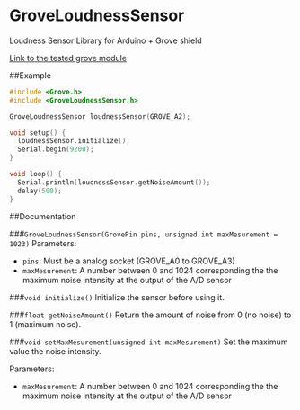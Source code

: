 # GroveLoudnessSensor
Loudness Sensor Library for Arduino + Grove shield

[Link to the tested grove module](http://wiki.seeed.cc/Grove-Loudness_Sensor/)

##Example
```c++
#include <Grove.h>
#include <GroveLoudnessSensor.h>

GroveLoudnessSensor loudnessSensor(GROVE_A2);

void setup() {
  loudnessSensor.initialize();
  Serial.begin(9200);
}

void loop() {
  Serial.println(loudnessSensor.getNoiseAmount());
  delay(500);
}
```

##Documentation

###`GroveLoudnessSensor(GrovePin pins, unsigned int maxMesurement = 1023)`
Parameters:
- `pins`: Must be a analog socket (GROVE_A0 to GROVE_A3)
- `maxMesurement`: A number between 0 and 1024 corresponding the the maximum noise intensity at the output of the A/D sensor

###`void initialize()`
Initialize the sensor before using it.

###`float getNoiseAmount()`
Return the amount of noise from 0 (no noise) to 1 (maximum noise).

###`void setMaxMesurement(unsigned int maxMesurement)`
Set the maximum value the noise intensity.

Parameters:
- `maxMesurement`: A number between 0 and 1024 corresponding the the maximum noise intensity at the output of the A/D sensor
